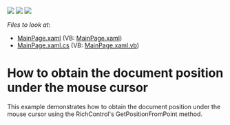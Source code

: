 <!-- default badges list -->
![](https://img.shields.io/endpoint?url=https://codecentral.devexpress.com/api/v1/VersionRange/128606638/10.1.4%2B)
[![](https://img.shields.io/badge/Open_in_DevExpress_Support_Center-FF7200?style=flat-square&logo=DevExpress&logoColor=white)](https://supportcenter.devexpress.com/ticket/details/E1796)
[![](https://img.shields.io/badge/📖_How_to_use_DevExpress_Examples-e9f6fc?style=flat-square)](https://docs.devexpress.com/GeneralInformation/403183)
<!-- default badges end -->
<!-- default file list -->
*Files to look at*:

* [MainPage.xaml](./CS/GetPositionFromPoint/MainPage.xaml) (VB: [MainPage.xaml](./VB/GetPositionFromPoint/MainPage.xaml))
* [MainPage.xaml.cs](./CS/GetPositionFromPoint/MainPage.xaml.cs) (VB: [MainPage.xaml.vb](./VB/GetPositionFromPoint/MainPage.xaml.vb))
<!-- default file list end -->
# How to obtain the document position under the mouse cursor


<p>This example demonstrates how to obtain the document position under the mouse cursor using the RichControl's GetPositionFromPoint method.</p>

<br/>


